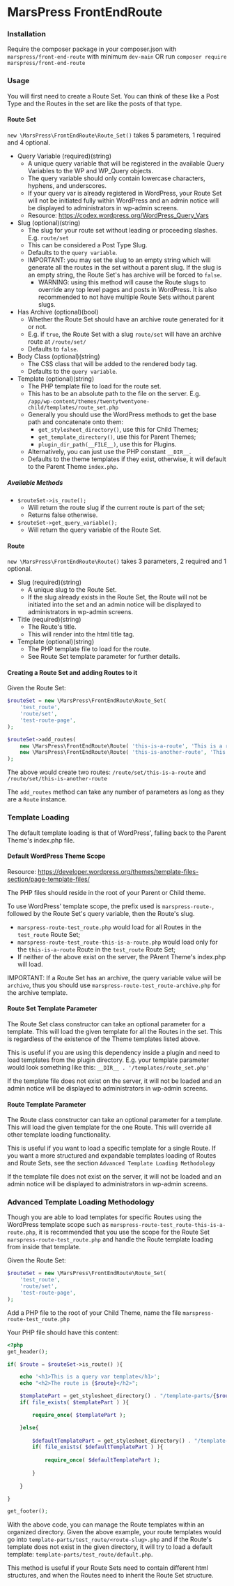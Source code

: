 # MarsPress FrontEndRoute
### Installation
Require the composer package in your composer.json with `marspress/front-end-route` with minimum `dev-main` OR run `composer require marspress/front-end-route`

### Usage
You will first need to create a Route Set. You can think of these like a Post Type and the Routes in the set are like the posts of that type.

#### Route Set
`new \MarsPress\FrontEndRoute\Route_Set()` takes 5 parameters, 1 required and 4 optional.
* Query Variable (required)(string)
  * A unique query variable that will be registered in the available Query Variables to the WP and WP_Query objects.
  * The query variable should only contain lowercase characters, hyphens, and underscores.
  * If your query var is already registered in WordPress, your Route Set will not be initiated fully within WordPress and an admin notice will be displayed to administrators in wp-admin screens. 
  * Resource: https://codex.wordpress.org/WordPress_Query_Vars
* Slug (optional)(string)
  * The slug for your route set without leading or proceeding slashes. E.g. `route/set`
  * This can be considered a Post Type Slug.
  * Defaults to the `query variable`.
  * IMPORTANT: you may set the slug to an empty string which will generate all the routes in the set without a parent slug. If the slug is an empty string, the Route Set's has archive will be forced to `false`.
    * WARNING: using this method will cause the Route slugs to override any top level pages and posts in WordPress. It is also recommended to not have multiple Route Sets without parent slugs.
* Has Archive (optional)(bool)
  * Whether the Route Set should have an archive route generated for it or not.
  * E.g. if `true`, the Route Set with a slug `route/set` will have an archive route at `/route/set/`
  * Defaults to `false`.
* Body Class (optional)(string)
  * The CSS class that will be added to the rendered body tag.
  * Defaults to the `query variable`.
* Template (optional)(string)
  * The PHP template file to load for the route set.
  * This has to be an absolute path to the file on the server. E.g. `/app/wp-content/themes/twentytwentyone-child/templates/route_set.php`
  * Generally you should use the WordPress methods to get the base path and concatenate onto them:
    * `get_stylesheet_directory()`, use this for Child Themes;
    * `get_template_directory()`, use this for Parent Themes;
    * `plugin_dir_path(__FILE__)`, use this for Plugins.
  * Alternatively, you can just use the PHP constant `__DIR__`.
  * Defaults to the theme templates if they exist, otherwise, it will default to the Parent Theme `index.php`.

##### Available Methods
* `$routeSet->is_route();`
  * Will return the route slug if the current route is part of the set;
  * Returns false otherwise.
* `$routeSet->get_query_variable();`
  * Will return the query variable of the Route Set.

#### Route
`new \MarsPress\FrontEndRoute\Route()` takes 3 parameters, 2 required and 1 optional.
* Slug (required)(string)
  * A unique slug to the Route Set.
  * If the slug already exists in the Route Set, the Route will not be initiated into the set and an admin notice will be displayed to administrators in wp-admin screens.
* Title (required)(string)
  * The Route's title.
  * This will render into the html title tag.
* Template (optional)(string)
  * The PHP template file to load for the route.
  * See Route Set template parameter for further details.

#### Creating a Route Set and adding Routes to it
Given the Route Set:
```php
$routeSet = new \MarsPress\FrontEndRoute\Route_Set(
    'test_route',
    'route/set',
    'test-route-page',
);
```
```php
$routeSet->add_routes(
    new \MarsPress\FrontEndRoute\Route( 'this-is-a-route', 'This is a route' ),
    new \MarsPress\FrontEndRoute\Route( 'this-is-another-route', 'This is another route' ),
);
```
The above would create two routes: `/route/set/this-is-a-route` and `/route/set/this-is-another-route`

The `add_routes` method can take any number of parameters as long as they are a `Route` instance.

### Template Loading
The default template loading is that of WordPress', falling back to the Parent Theme's index.php file.

#### Default WordPress Theme Scope
Resource: https://developer.wordpress.org/themes/template-files-section/page-template-files/ 

The PHP files should reside in the root of your Parent or Child theme.

To use WordPress' template scope, the prefix used is `marspress-route-`, followed by the Route Set's query variable, then the Route's slug.

* `marspress-route-test_route.php` would load for all Routes in the `test_route` Route Set;
* `marspress-route-test_route-this-is-a-route.php` would load only for the `this-is-a-route` Route in the `test_route` Route Set;
* If neither of the above exist on the server, the PArent Theme's index.php will load.

IMPORTANT: If a Route Set has an archive, the query variable value will be `archive`, thus you should use `marspress-route-test_route-archive.php` for the archive template.

#### Route Set Template Parameter
The Route Set class constructor can take an optional parameter for a template. This will load the given template for all the Routes in the set. This is regardless of the existence of the Theme templates listed above.

This is useful if you are using this dependency inside a plugin and need to load templates from the plugin directory. E.g. your template parameter would look something like this: `__DIR__ . '/templates/route_set.php'`

If the template file does not exist on the server, it will not be loaded and an admin notice will be displayed to administrators in wp-admin screens.

#### Route Template Parameter
The Route class constructor can take an optional parameter for a template. This will load the given template for the one Route. This will override all other template loading functionality.

This is useful if you want to load a specific template for a single Route. If you want a more structured and expandable templates loading of Routes and Route Sets, see the section `Advanced Template Loading Methodology` 

If the template file does not exist on the server, it will not be loaded and an admin notice will be displayed to administrators in wp-admin screens.

### Advanced Template Loading Methodology
Though you are able to load templates for specific Routes using the WordPress template scope such as `marspress-route-test_route-this-is-a-route.php`, it is recommended that you use the scope for the Route Set `marspress-route-test_route.php` and handle the Route template loading from inside that template.

Given the Route Set:
```php
$routeSet = new \MarsPress\FrontEndRoute\Route_Set(
    'test_route',
    'route/set',
    'test-route-page',
);
```
Add a PHP file to the root of your Child Theme, name the file `marspress-route-test_route.php`

Your PHP file should have this content:
```php
<?php
get_header();

if( $route = $routeSet->is_route() ){

    echo '<h1>This is a query var template</h1>';
    echo "<h2>The route is {$route}</h2>";

    $templatePart = get_stylesheet_directory() . "/template-parts/{$routeSet->get_query_variable()}/{$route}.php";
    if( file_exists( $templatePart ) ){

        require_once( $templatePart );

    }else{
    
        $defaultTemplatePart = get_stylesheet_directory() . "/template-parts/{$routeSet->get_query_variable()}/default.php";
        if( file_exists( $defaultTemplatePart ) ){
        
            require_once( $defaultTemplatePart );
        
        }
        
    }

}

get_footer();
```

With the above code, you can manage the Route templates within an organized directory. Given the above example, your route templates would go into `template-parts/test_route/<route-slug>.php` and if the Route's template does not exist in the given directory, it will try to load a default template: `template-parts/test_route/default.php`.

This method is useful if your Route Sets need to contain different html structures, and when the Routes need to inherit the Route Set structure.